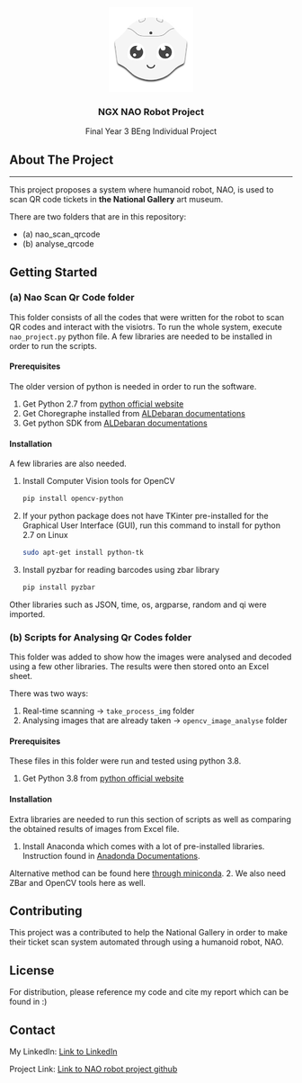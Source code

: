 

<!-- PROJECT LOGO -->

<p align="center">
  <a href="https://github.com/mahlaNasr/nao_robot_project">
    <img src="nao_logo.png" alt="Logo" width="150" height="150">
  </a>
  <h3 align="center">NGX NAO Robot Project</h3>
  <p align="center">
    Final Year 3 BEng Individual Project
  </p>
</p>





<!-- ABOUT THE PROJECT -->
## About The Project
--------------------

This project proposes a system where humanoid robot, NAO, is used to scan QR code tickets in **the National Gallery** art museum.

There are two folders that are in this repository:
* (a) nao_scan_qrcode
* (b) analyse_qrcode


<!-- GETTING STARTED -->
## Getting Started


### (a) Nao Scan Qr Code folder 
This folder consists of all the codes that were written for the robot to scan QR codes and interact with the visiotrs.
To run the whole system, execute `nao_project.py` python file. A few libraries are needed to be installed in order to run the scripts.

#### Prerequisites 

The older version of python is needed in order to run the software.
1. Get Python 2.7 from [python official website](https://www.python.org/about/)
2. Get Choregraphe installed from [ALDebaran documentations](http://doc.aldebaran.com/2-4/software/choregraphe/installing.html)
3. Get python SDK from [ALDebaran documentations](http://doc.aldebaran.com/2-4/dev/python/install_guide.html)

#### Installation 

A few libraries are also needed.

1. Install Computer Vision tools for OpenCV
    ```sh
    pip install opencv-python
    ```
2. If your python package does not have TKinter pre-installed for the Graphical User Interface (GUI), run this command to install for python 2.7 on Linux
   ```sh
   sudo apt-get install python-tk
   ```
3. Install pyzbar for reading barcodes using zbar library
   ```sh
   pip install pyzbar
   ```
Other libraries such as JSON, time, os, argparse, random and qi were imported.






### (b) Scripts for Analysing Qr Codes folder 
This folder was added to show how the images were analysed and decoded using a few other libraries. The results were then stored onto an Excel sheet.

There was two ways:
1. Real-time scanning -> `take_process_img` folder
2. Analysing images that are already taken -> `opencv_image_analyse` folder
 

#### Prerequisites 
These files in this folder were run and tested using python 3.8. 
1. Get Python 3.8 from [python official website](https://www.python.org/about/)


#### Installation 
Extra libraries are needed to run this section of scripts as well as comparing the obtained results of images from Excel file.

1. Install Anaconda which comes with a lot of pre-installed libraries. Instruction found in [Anadonda Documentations](https://docs.continuum.io/anaconda/install/).

  Alternative method can be found here [through miniconda](https://pandas.pydata.org/pandas-docs/stable/getting_started/install.html).
2. We also need ZBar and OpenCV tools here as well.




<!-- CONTRIBUTING -->
## Contributing 
This project was a contributed to help the National Gallery in order to make their ticket scan system automated through using a humanoid robot, NAO.





<!-- LICENSE -->
## License 

For distribution, please reference my code and cite my report which can be found in  :)





<!-- CONTACT -->
## Contact 

My LinkedIn: [Link to LinkedIn](https://www.linkedin.com/in/mahla-nasrollahi-0bb679163)

Project Link: [Link to NAO robot project github](https://github.com/mahlaNasr/nao_robot_project)


